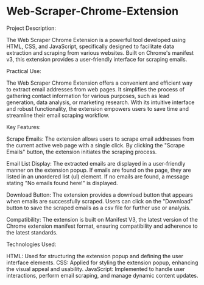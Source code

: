 # Web-Scraper-Chrome-Extension
Project Description:

The Web Scraper Chrome Extension is a powerful tool developed using HTML, CSS, and JavaScript, specifically designed to facilitate data extraction and scraping from various websites. Built on Chrome's manifest v3, this extension provides a user-friendly interface for scraping emails.

Practical Use:

The Web Scraper Chrome Extension offers a convenient and efficient way to extract email addresses from web pages. It simplifies the process of gathering contact information for various purposes, such as lead generation, data analysis, or marketing research. With its intuitive interface and robust functionality, the extension empowers users to save time and streamline their email scraping workflow.

Key Features:

Scrape Emails: The extension allows users to scrape email addresses from the current active web page with a single click. By clicking the                   "Scrape Emails" button, the extension initiates the scraping process.

Email List Display: The extracted emails are displayed in a user-friendly manner on the extension popup. If emails are found on the page,                     they are listed in an unordered list (ul) element. If no emails are found, a message stating "No emails found here!"                      is displayed.

Download Button: The extension provides a download button that appears when emails are successfully scraped. Users can click on the                        "Download" button to save the scraped emails as a csv file for further use or analysis.

Compatibility: The extension is built on Manifest V3, the latest version of the Chrome extension manifest format, ensuring compatibility                   and adherence to the latest standards.

Technologies Used:

HTML: Used for structuring the extension popup and defining the user interface elements.
CSS: Applied for styling the extension popup, enhancing the visual appeal and usability.
JavaScript: Implemented to handle user interactions, perform email scraping, and manage dynamic content updates.
